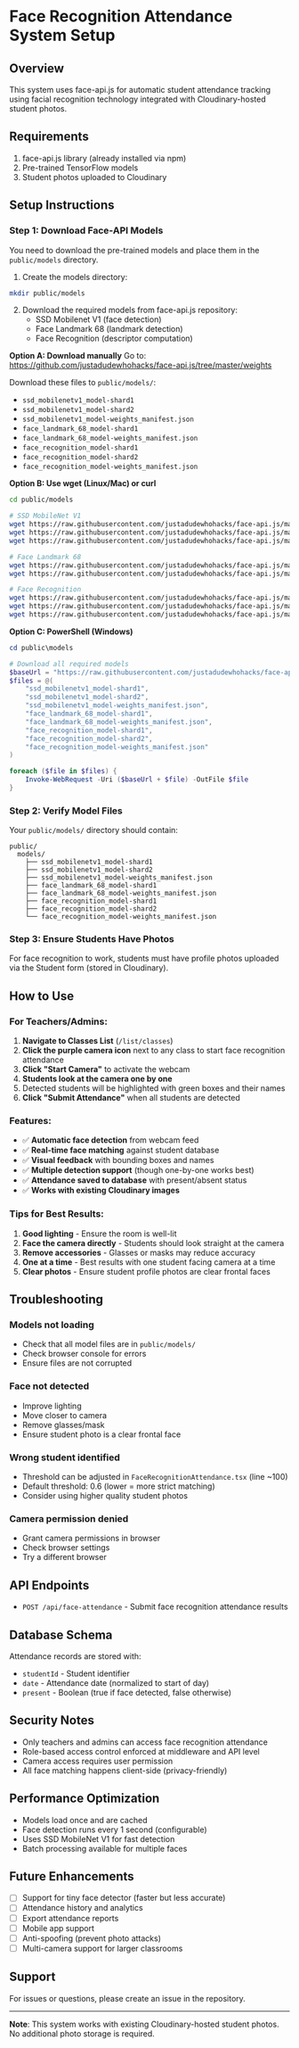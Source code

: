 # Face Recognition Attendance System Setup

## Overview

This system uses face-api.js for automatic student attendance tracking using facial recognition technology integrated with Cloudinary-hosted student photos.

## Requirements

1. face-api.js library (already installed via npm)
2. Pre-trained TensorFlow models
3. Student photos uploaded to Cloudinary

## Setup Instructions

### Step 1: Download Face-API Models

You need to download the pre-trained models and place them in the `public/models` directory.

1. Create the models directory:

```bash
mkdir public/models
```

2. Download the required models from face-api.js repository:
   - SSD Mobilenet V1 (face detection)
   - Face Landmark 68 (landmark detection)
   - Face Recognition (descriptor computation)

**Option A: Download manually**
Go to: https://github.com/justadudewhohacks/face-api.js/tree/master/weights

Download these files to `public/models/`:

- `ssd_mobilenetv1_model-shard1`
- `ssd_mobilenetv1_model-shard2`
- `ssd_mobilenetv1_model-weights_manifest.json`
- `face_landmark_68_model-shard1`
- `face_landmark_68_model-weights_manifest.json`
- `face_recognition_model-shard1`
- `face_recognition_model-shard2`
- `face_recognition_model-weights_manifest.json`

**Option B: Use wget (Linux/Mac) or curl**

```bash
cd public/models

# SSD MobileNet V1
wget https://raw.githubusercontent.com/justadudewhohacks/face-api.js/master/weights/ssd_mobilenetv1_model-shard1
wget https://raw.githubusercontent.com/justadudewhohacks/face-api.js/master/weights/ssd_mobilenetv1_model-shard2
wget https://raw.githubusercontent.com/justadudewhohacks/face-api.js/master/weights/ssd_mobilenetv1_model-weights_manifest.json

# Face Landmark 68
wget https://raw.githubusercontent.com/justadudewhohacks/face-api.js/master/weights/face_landmark_68_model-shard1
wget https://raw.githubusercontent.com/justadudewhohacks/face-api.js/master/weights/face_landmark_68_model-weights_manifest.json

# Face Recognition
wget https://raw.githubusercontent.com/justadudewhohacks/face-api.js/master/weights/face_recognition_model-shard1
wget https://raw.githubusercontent.com/justadudewhohacks/face-api.js/master/weights/face_recognition_model-shard2
wget https://raw.githubusercontent.com/justadudewhohacks/face-api.js/master/weights/face_recognition_model-weights_manifest.json
```

**Option C: PowerShell (Windows)**

```powershell
cd public\models

# Download all required models
$baseUrl = "https://raw.githubusercontent.com/justadudewhohacks/face-api.js/master/weights/"
$files = @(
    "ssd_mobilenetv1_model-shard1",
    "ssd_mobilenetv1_model-shard2",
    "ssd_mobilenetv1_model-weights_manifest.json",
    "face_landmark_68_model-shard1",
    "face_landmark_68_model-weights_manifest.json",
    "face_recognition_model-shard1",
    "face_recognition_model-shard2",
    "face_recognition_model-weights_manifest.json"
)

foreach ($file in $files) {
    Invoke-WebRequest -Uri ($baseUrl + $file) -OutFile $file
}
```

### Step 2: Verify Model Files

Your `public/models/` directory should contain:

```
public/
  models/
    ├── ssd_mobilenetv1_model-shard1
    ├── ssd_mobilenetv1_model-shard2
    ├── ssd_mobilenetv1_model-weights_manifest.json
    ├── face_landmark_68_model-shard1
    ├── face_landmark_68_model-weights_manifest.json
    ├── face_recognition_model-shard1
    ├── face_recognition_model-shard2
    └── face_recognition_model-weights_manifest.json
```

### Step 3: Ensure Students Have Photos

For face recognition to work, students must have profile photos uploaded via the Student form (stored in Cloudinary).

## How to Use

### For Teachers/Admins:

1. **Navigate to Classes List** (`/list/classes`)
2. **Click the purple camera icon** next to any class to start face recognition attendance
3. **Click "Start Camera"** to activate the webcam
4. **Students look at the camera one by one**
5. Detected students will be highlighted with green boxes and their names
6. **Click "Submit Attendance"** when all students are detected

### Features:

- ✅ **Automatic face detection** from webcam feed
- ✅ **Real-time face matching** against student database
- ✅ **Visual feedback** with bounding boxes and names
- ✅ **Multiple detection support** (though one-by-one works best)
- ✅ **Attendance saved to database** with present/absent status
- ✅ **Works with existing Cloudinary images**

### Tips for Best Results:

1. **Good lighting** - Ensure the room is well-lit
2. **Face the camera directly** - Students should look straight at the camera
3. **Remove accessories** - Glasses or masks may reduce accuracy
4. **One at a time** - Best results with one student facing camera at a time
5. **Clear photos** - Ensure student profile photos are clear frontal faces

## Troubleshooting

### Models not loading

- Check that all model files are in `public/models/`
- Check browser console for errors
- Ensure files are not corrupted

### Face not detected

- Improve lighting
- Move closer to camera
- Remove glasses/mask
- Ensure student photo is a clear frontal face

### Wrong student identified

- Threshold can be adjusted in `FaceRecognitionAttendance.tsx` (line ~100)
- Default threshold: 0.6 (lower = more strict matching)
- Consider using higher quality student photos

### Camera permission denied

- Grant camera permissions in browser
- Check browser settings
- Try a different browser

## API Endpoints

- `POST /api/face-attendance` - Submit face recognition attendance results

## Database Schema

Attendance records are stored with:

- `studentId` - Student identifier
- `date` - Attendance date (normalized to start of day)
- `present` - Boolean (true if face detected, false otherwise)

## Security Notes

- Only teachers and admins can access face recognition attendance
- Role-based access control enforced at middleware and API level
- Camera access requires user permission
- All face matching happens client-side (privacy-friendly)

## Performance Optimization

- Models load once and are cached
- Face detection runs every 1 second (configurable)
- Uses SSD MobileNet V1 for fast detection
- Batch processing available for multiple faces

## Future Enhancements

- [ ] Support for tiny face detector (faster but less accurate)
- [ ] Attendance history and analytics
- [ ] Export attendance reports
- [ ] Mobile app support
- [ ] Anti-spoofing (prevent photo attacks)
- [ ] Multi-camera support for larger classrooms

## Support

For issues or questions, please create an issue in the repository.

---

**Note**: This system works with existing Cloudinary-hosted student photos. No additional photo storage is required.
